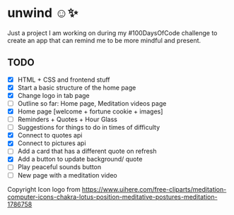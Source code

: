 # unwind ☺✨

Just a project I am working on during my #100DaysOfCode challenge to create an app that can remind me to be more mindful and present.

## TODO

- [x] HTML + CSS and frontend stuff
- [x] Start a basic structure of the home page
- [x] Change logo in tab page
- [ ] Outline so far: Home page, Meditation videos page
- [x] Home page [welcome + fortune cookie + images]
- [ ] Reminders + Quotes + Hour Glass
- [ ] Suggestions for things to do in times of difficulty
- [x] Connect to quotes api
- [x] Connect to pictures api
- [ ] Add a card that has a different quote on refresh
- [x] Add a button to update background/ quote
- [ ] Play peaceful sounds button
- [ ] New page with a meditation video

Copyright
Icon logo from https://www.uihere.com/free-cliparts/meditation-computer-icons-chakra-lotus-position-meditative-postures-meditation-1786758